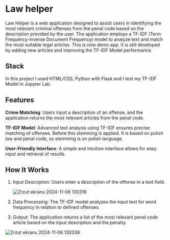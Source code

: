# Law helper
Law Helper is a web application designed to assist users in identifying the most relevant criminal offenses
from the penal code based on the description provided by the user. The application employs a TF-IDF (Term Frequency-Inverse Document Frequency)
model to analyze text and match the most suitable legal articles. This is now demo app. It is still developed by adding new articles and improving the TF-IDF Model performance.

## Stack
In this project I used HTML/CSS, Python with Flask and I test my TF-IDF Model in Jupyter Lab.

## Features
**Crime Matching**: Users input a description of an offense, and the application returns the most relevant articles from the penal code.

**TF-IDF Model**: Advanced text analysis using TF-IDF ensures precise matching of offenses. Before this stemming is applied. It is based on polish law and penal code, so stemming is on polish language.

**User-Friendly Interface**: A simple and intuitive interface allows for easy input and retrieval of results.

## How It Works
1. Input Description: Users enter a description of the offense in a text field.

   ![Zrzut ekranu 2024-11-06 130318](https://github.com/user-attachments/assets/eff61b84-1ed7-434e-a330-b92a263a83cb)

2. Data Processing: The TF-IDF model analyzes the input text for word frequency in relation to defined offenses.


3. Output: The application returns a list of the most relevant penal code article based on the input description and the penalty.

  ![Zrzut ekranu 2024-11-06 130336](https://github.com/user-attachments/assets/9717991d-65d4-45e8-b619-64c5a9fa2450)

   
